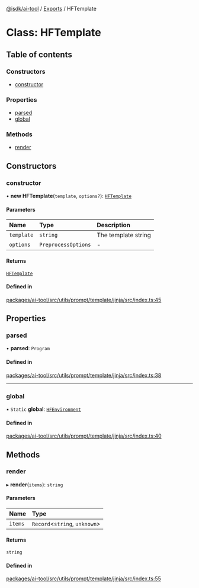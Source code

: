 [@isdk/ai-tool](../README.md) / [Exports](../modules.md) / HFTemplate

# Class: HFTemplate

## Table of contents

### Constructors

- [constructor](HFTemplate.md#constructor)

### Properties

- [parsed](HFTemplate.md#parsed)
- [global](HFTemplate.md#global)

### Methods

- [render](HFTemplate.md#render)

## Constructors

### constructor

• **new HFTemplate**(`template`, `options?`): [`HFTemplate`](HFTemplate.md)

#### Parameters

| Name | Type | Description |
| :------ | :------ | :------ |
| `template` | `string` | The template string |
| `options` | `PreprocessOptions` | - |

#### Returns

[`HFTemplate`](HFTemplate.md)

#### Defined in

[packages/ai-tool/src/utils/prompt/template/jinja/src/index.ts:45](https://github.com/isdk/ai-tool.js/blob/c5e620338f3b80d6ef09148577c5087098896d8b/src/utils/prompt/template/jinja/src/index.ts#L45)

## Properties

### parsed

• **parsed**: `Program`

#### Defined in

[packages/ai-tool/src/utils/prompt/template/jinja/src/index.ts:38](https://github.com/isdk/ai-tool.js/blob/c5e620338f3b80d6ef09148577c5087098896d8b/src/utils/prompt/template/jinja/src/index.ts#L38)

___

### global

▪ `Static` **global**: [`HFEnvironment`](HFEnvironment.md)

#### Defined in

[packages/ai-tool/src/utils/prompt/template/jinja/src/index.ts:40](https://github.com/isdk/ai-tool.js/blob/c5e620338f3b80d6ef09148577c5087098896d8b/src/utils/prompt/template/jinja/src/index.ts#L40)

## Methods

### render

▸ **render**(`items`): `string`

#### Parameters

| Name | Type |
| :------ | :------ |
| `items` | `Record`\<`string`, `unknown`\> |

#### Returns

`string`

#### Defined in

[packages/ai-tool/src/utils/prompt/template/jinja/src/index.ts:55](https://github.com/isdk/ai-tool.js/blob/c5e620338f3b80d6ef09148577c5087098896d8b/src/utils/prompt/template/jinja/src/index.ts#L55)
